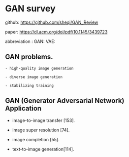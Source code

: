# GAN survey

github: https://github.com/sheqi/GAN_Review

paper: https://dl.acm.org/doi/pdf/10.1145/3439723

abbreviation :
    GAN:
    VAE: 

## GAN problems.

    - high-quality image generation

    - diverse image generation

    - stabilizing training


## GAN (Generator Adversarial Network) Application

 - image-to-image transfer [153].

 - image super resolution [74].

 - image completion [55].

 - text-to-image generation[114].
